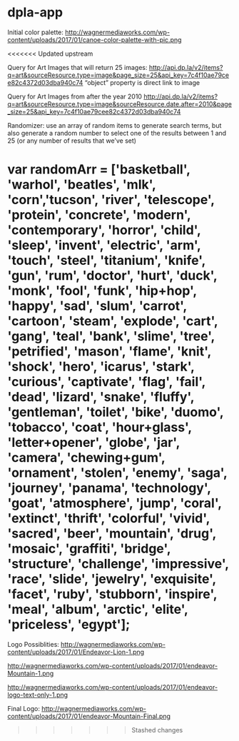 # dpla-app

Initial color palette: http://wagnermediaworks.com/wp-content/uploads/2017/01/canoe-color-palette-with-pic.png

<<<<<<< Updated upstream

Query for Art Images that will return 25 images:
http://api.dp.la/v2/items?q=art&sourceResource.type=image&page_size=25&api_key=7c4f10ae79cee82c4372d03dba940c74
“object” property is direct link to image

Query for Art Images from after the year 2010
http://api.dp.la/v2/items?q=art&sourceResource.type=image&sourceResource.date.after=2010&page_size=25&api_key=7c4f10ae79cee82c4372d03dba940c74

Randomizer: use an array of random items to generate search terms, but also generate a random number to select one of the results between 1 and 25 (or any number of results that we’ve set)

<!-- Fixed array so that quotes around strings show/function properly: -->

var randomArr = ['basketball', 'warhol', 'beatles', 'mlk', 'corn','tucson', 'river', 'telescope', 'protein', 'concrete', 'modern', 'contemporary', 'horror', 'child', 'sleep', 'invent', 'electric', 'arm', 'touch', 'steel', 'titanium', 'knife', 'gun', 'rum', 'doctor', 'hurt', 'duck', 'monk', 'fool', 'funk', 'hip+hop', 'happy', 'sad', 'slum', 'carrot', 'cartoon', 'steam', 'explode', 'cart', 'gang', 'teal', 'bank', 'slime', 'tree', 'petrified', 'mason', 'flame', 'knit', 'shock', 'hero', 'icarus', 'stark', 'curious', 'captivate', 'flag', 'fail', 'dead', 'lizard', 'snake', 'fluffy', 'gentleman', 'toilet', 'bike', 'duomo', 'tobacco', 'coat', 'hour+glass', 'letter+opener', 'globe', 'jar', 'camera', 'chewing+gum', 'ornament', 'stolen', 'enemy', 'saga', 'journey', 'panama', 'technology', 'goat', 'atmosphere', 'jump', 'coral', 'extinct', 'thrift', 'colorful', 'vivid', 'sacred', 'beer', 'mountain', 'drug', 'mosaic', 'graffiti', 'bridge', 'structure', 'challenge', 'impressive', 'race', 'slide', 'jewelry', 'exquisite', 'facet', 'ruby', 'stubborn', 'inspire', 'meal', 'album', 'arctic', 'elite', 'priceless', 'egypt'];
=======
Logo Possiblities:
http://wagnermediaworks.com/wp-content/uploads/2017/01/Endeavor-Lion-1.png

http://wagnermediaworks.com/wp-content/uploads/2017/01/endeavor-Mountain-1.png

http://wagnermediaworks.com/wp-content/uploads/2017/01/endeavor-logo-text-only-1.png

Final Logo:
http://wagnermediaworks.com/wp-content/uploads/2017/01/endeavor-Mountain-Final.png




>>>>>>> Stashed changes
